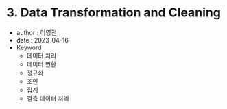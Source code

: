 # 3. Data Transformation and Cleaning

- author : 이영전
- date : 2023-04-16
- Keyword
  * 데이터 처리
  * 데이터 변환
  * 정규화
  * 조인
  * 집계
  * 결측 데이터 처리
